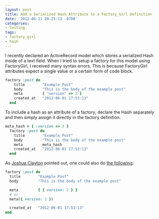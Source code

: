 ```yaml
---
layout: post
title: Add a Serialized Hash Attribute to a Factory_Girl Definition
date: '2012-06-11 20:25:13 -0700'
categories:
- Testing
tags:
- factory_girl
- hash
---
```


I recently declared an ActiveRecord model which stores a serialized Hash inside
of a text field. When I tried to setup a factory for this model using
FactoryGirl, I received many syntax errors. This is because FactoryGirl
attributes expect a single value or a certain form of code block.

``` ruby
factory :post do
    title        "Example Post"
    body         "This is the body of the example post"
    meta         { "version" => 2 }
    created_at   "2012-06-01 17:53:13"
  end
```

To include a hash as an attribute of a factory, declare the Hash separately and
then simply assign it directly in the factory definition.
<!--more-->

``` ruby
meta_hash = { :version => 2 }
  factory :post do
    title        "Example Post"
    body         "This is the body of the example post"
    meta         meta_hash
    created_at   "2012-06-01 17:53:13"
  end
```

As [Joshua Clayton] pointed out, one could also do [the following]:

```ruby
factory :post do
  title        "Example Post"
  body         "This is the body of the example post"

  meta         { { version: 2 } }
  # or
  meta({ version: 2 })

  created_at   "2012-06-01 17:53:13"
end
```

[Joshua Clayton]: https://github.com/joshuaclayton
[the following]: https://gist.github.com/joshuaclayton/3056591
